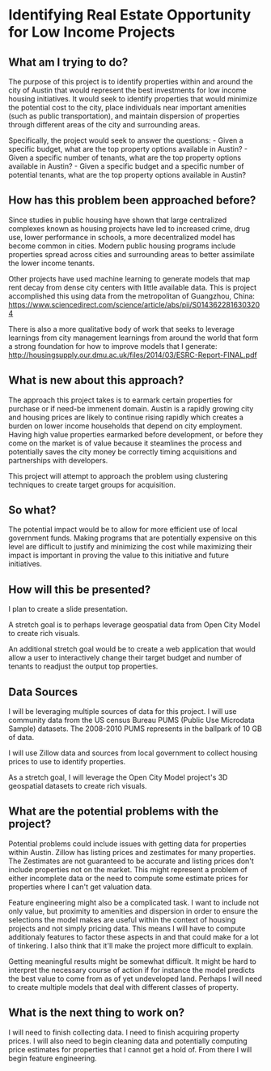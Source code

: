 # Identifying Real Estate Opportunity for Low Income Projects

## What am I trying to do?

The purpose of this project is to identify properties within and around the city of Austin that would represent the best investments for low income housing initiatives. It would seek to identify properties that would minimize the potential cost to the city, place individuals near important amenities (such as public transportation), and maintain dispersion of properties through different areas of the city and surrounding areas.

Specifically, the project would seek to answer the questions: 
    - Given a specific budget, what are the top property options available in Austin?
    - Given a specific number of tenants, what are the top property options available in Austin?
    - Given a specific budget and a specific number of potential tenants, what are the top property options available in Austin?


## How has this problem been approached before?

Since studies in public housing have shown that large centralized complexes known as housing projects have led to increased crime, drug use,
lower performance in schools, a more decentralized model has become common in cities. Modern public housing programs include properties spread across cities and surrounding areas to better assimilate the lower income tenants. 

Other projects have used machine learning to generate models that map rent decay from dense city centers with little available data. This is project accomplished this using data from the metropolitan of Guangzhou, China: https://www.sciencedirect.com/science/article/abs/pii/S0143622816303204

There is also a more qualitative body of work that seeks to leverage learnings from city management learnings from around the world that form a strong foundation for how to improve models that I generate: http://housingsupply.our.dmu.ac.uk/files/2014/03/ESRC-Report-FINAL.pdf


## What is new about this approach?

The approach this project takes is to earmark certain properties for purchase or if need-be immenent domain. Austin is a rapidly growing city and housing prices are likely to continue rising rapidly which creates a burden on lower income households that depend on city employment. Having high value properties earmarked before development, or before they come on the market is of value because it steamlines the process and potentially saves the city money be correctly timing acquisitions and partnerships with developers. 

This project will attempt to approach the problem using clustering techniques to create target groups for acquisition.


## So what?

The potential impact would be to allow for more efficient use of local government funds. Making programs that are potentially expensive on this level are difficult to justify and minimizing the cost while maximizing their impact is important in proving the value to this initiative and future initiatives.


## How will this be presented?

I plan to create a slide presentation. 

A stretch goal is to perhaps leverage geospatial data from Open City Model to create rich visuals. 

An additional stretch goal would be to create a web application that would allow a user to interactively change their target budget and number of tenants to readjust the output top properties.

## Data Sources

I will be leveraging multiple sources of data for this project. I will use community data from the US census Bureau PUMS (Public Use Microdata Sample) datasets. The 2008-2010 PUMS represents in the ballpark of 10 GB of data. 

I will use Zillow data and sources from local government to collect housing prices to use to identify properties.

As a stretch goal, I will leverage the Open City Model project's 3D geospatial datasets to create rich visuals.


## What are the potential problems with the project?

Potential problems could include issues with getting data for properties within Austin. Zillow has listing prices and zestimates for many properties. The Zestimates are not guaranteed to be accurate and listing prices don't include properties not on the market. This might represent a problem of either incomplete data or the need to compute some estimate prices for properties where I can't get valuation data. 

Feature engineering might also be a complicated task. I want to include not only value, but proximity to amenities and dispersion in order to ensure the selections the model makes are useful within the context of housing projects and not simply pricing data. This means I will have to compute additionaly features to factor these aspects in and that could make for a lot of tinkering. I also think that it'll make the project more difficult to explain.

Getting meaningful results might be somewhat difficult. It might be hard to interpret the necessary course of action if for instance the model predicts the best value to come from as of yet undeveloped land. Perhaps I will need to create multiple models that deal with different classes of property.


## What is the next thing to work on?

I will need to finish collecting data. I need to finish acquiring property prices. I will also need to begin cleaning data and potentially computing price estimates for properties that I cannot get a hold of. From there I will begin feature engineering.
